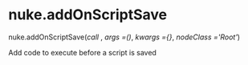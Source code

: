 # nuke.addOnScriptSave
nuke.addOnScriptSave(_call_ , _args =()_, _kwargs ={}_, _nodeClass ='Root'_)

Add code to execute before a script is saved